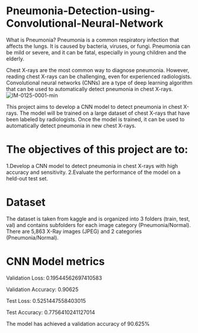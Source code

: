 # Pneumonia-Detection-using-Convolutional-Neural-Network
What is Pneumonia?
Pneumonia is a common respiratory infection that affects the lungs. It is caused by bacteria, viruses, or fungi. Pneumonia can be mild or severe, and it can be fatal, especially in young children and the elderly.

Chest X-rays are the most common way to diagnose pneumonia. However, reading chest X-rays can be challenging, even for experienced radiologists. Convolutional neural networks (CNNs) are a type of deep learning algorithm that can be used to automatically detect pneumonia in chest X-rays.
![IM-0125-0001-min](https://github.com/k8wi/Pneumonia-Detection-using-Convolutional-Neural-Network/assets/95972832/68d76d30-7e8f-443a-a8bb-c1328a7c7f0f)


This project aims to develop a CNN model to detect pneumonia in chest X-rays. The model will be trained on a large dataset of chest X-rays that have been labeled by radiologists. Once the model is trained, it can be used to automatically detect pneumonia in new chest X-rays.

# The objectives of this project are to:

1.Develop a CNN model to detect pneumonia in chest X-rays with high accuracy and sensitivity.
2.Evaluate the performance of the model on a held-out test set.

# Dataset
The dataset is taken from kaggle and is organized into 3 folders (train, test, val) and contains subfolders for each image category (Pneumonia/Normal). There are 5,863 X-Ray images (JPEG) and 2 categories (Pneumonia/Normal).

# CNN Model metrics

Validation Loss: 0.19544562697410583

Validation Accuracy: 0.90625

Test Loss: 0.5251447558403015

Test Accuracy: 0.7756410241127014

The model has achieved a validation accuracy of 90.625% 
